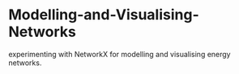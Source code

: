 # Modelling-and-Visualising-Networks
experimenting with NetworkX for modelling and visualising energy networks. 
